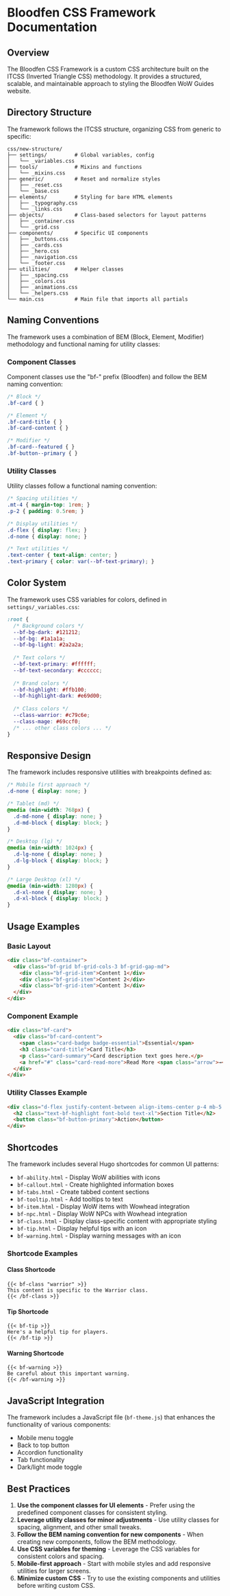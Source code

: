 # Bloodfen CSS Framework Documentation

## Overview

The Bloodfen CSS Framework is a custom CSS architecture built on the ITCSS (Inverted Triangle CSS) methodology. It provides a structured, scalable, and maintainable approach to styling the Bloodfen WoW Guides website.

## Directory Structure

The framework follows the ITCSS structure, organizing CSS from generic to specific:

```
css/new-structure/
├── settings/         # Global variables, config
│   └── _variables.css
├── tools/            # Mixins and functions
│   └── _mixins.css
├── generic/          # Reset and normalize styles
│   ├── _reset.css
│   └── _base.css
├── elements/         # Styling for bare HTML elements
│   ├── _typography.css
│   └── _links.css
├── objects/          # Class-based selectors for layout patterns
│   ├── _container.css
│   └── _grid.css
├── components/       # Specific UI components
│   ├── _buttons.css
│   ├── _cards.css
│   ├── _hero.css
│   ├── _navigation.css
│   └── _footer.css
├── utilities/        # Helper classes
│   ├── _spacing.css
│   ├── _colors.css
│   ├── _animations.css
│   └── _helpers.css
└── main.css          # Main file that imports all partials
```

## Naming Conventions

The framework uses a combination of BEM (Block, Element, Modifier) methodology and functional naming for utility classes:

### Component Classes

Component classes use the "bf-" prefix (Bloodfen) and follow the BEM naming convention:

```css
/* Block */
.bf-card { }

/* Element */
.bf-card-title { }
.bf-card-content { }

/* Modifier */
.bf-card--featured { }
.bf-button--primary { }
```

### Utility Classes

Utility classes follow a functional naming convention:

```css
/* Spacing utilities */
.mt-4 { margin-top: 1rem; }
.p-2 { padding: 0.5rem; }

/* Display utilities */
.d-flex { display: flex; }
.d-none { display: none; }

/* Text utilities */
.text-center { text-align: center; }
.text-primary { color: var(--bf-text-primary); }
```

## Color System

The framework uses CSS variables for colors, defined in `settings/_variables.css`:

```css
:root {
  /* Background colors */
  --bf-bg-dark: #121212;
  --bf-bg: #1a1a1a;
  --bf-bg-light: #2a2a2a;
  
  /* Text colors */
  --bf-text-primary: #ffffff;
  --bf-text-secondary: #cccccc;
  
  /* Brand colors */
  --bf-highlight: #ffb100;
  --bf-highlight-dark: #e69d00;
  
  /* Class colors */
  --class-warrior: #c79c6e;
  --class-mage: #69ccf0;
  /* ... other class colors ... */
}
```

## Responsive Design

The framework includes responsive utilities with breakpoints defined as:

```css
/* Mobile first approach */
.d-none { display: none; }

/* Tablet (md) */
@media (min-width: 768px) {
  .d-md-none { display: none; }
  .d-md-block { display: block; }
}

/* Desktop (lg) */
@media (min-width: 1024px) {
  .d-lg-none { display: none; }
  .d-lg-block { display: block; }
}

/* Large Desktop (xl) */
@media (min-width: 1280px) {
  .d-xl-none { display: none; }
  .d-xl-block { display: block; }
}
```

## Usage Examples

### Basic Layout

```html
<div class="bf-container">
  <div class="bf-grid bf-grid-cols-3 bf-grid-gap-md">
    <div class="bf-grid-item">Content 1</div>
    <div class="bf-grid-item">Content 2</div>
    <div class="bf-grid-item">Content 3</div>
  </div>
</div>
```

### Component Example

```html
<div class="bf-card">
  <div class="bf-card-content">
    <span class="card-badge badge-essential">Essential</span>
    <h3 class="card-title">Card Title</h3>
    <p class="card-summary">Card description text goes here.</p>
    <a href="#" class="card-read-more">Read More <span class="arrow">→</span></a>
  </div>
</div>
```

### Utility Classes Example

```html
<div class="d-flex justify-content-between align-items-center p-4 mb-5 bg-bf-bg-light rounded-lg">
  <h2 class="text-bf-highlight font-bold text-xl">Section Title</h2>
  <button class="bf-button-primary">Action</button>
</div>
```

## Shortcodes

The framework includes several Hugo shortcodes for common UI patterns:

- `bf-ability.html` - Display WoW abilities with icons
- `bf-callout.html` - Create highlighted information boxes
- `bf-tabs.html` - Create tabbed content sections
- `bf-tooltip.html` - Add tooltips to text
- `bf-item.html` - Display WoW items with Wowhead integration
- `bf-npc.html` - Display WoW NPCs with Wowhead integration
- `bf-class.html` - Display class-specific content with appropriate styling
- `bf-tip.html` - Display helpful tips with an icon
- `bf-warning.html` - Display warning messages with an icon

### Shortcode Examples

#### Class Shortcode

```
{{< bf-class "warrior" >}}
This content is specific to the Warrior class.
{{< /bf-class >}}
```

#### Tip Shortcode

```
{{< bf-tip >}}
Here's a helpful tip for players.
{{< /bf-tip >}}
```

#### Warning Shortcode

```
{{< bf-warning >}}
Be careful about this important warning.
{{< /bf-warning >}}
```

## JavaScript Integration

The framework includes a JavaScript file (`bf-theme.js`) that enhances the functionality of various components:

- Mobile menu toggle
- Back to top button
- Accordion functionality
- Tab functionality
- Dark/light mode toggle

## Best Practices

1. **Use the component classes for UI elements** - Prefer using the predefined component classes for consistent styling.
2. **Leverage utility classes for minor adjustments** - Use utility classes for spacing, alignment, and other small tweaks.
3. **Follow the BEM naming convention for new components** - When creating new components, follow the BEM methodology.
4. **Use CSS variables for theming** - Leverage the CSS variables for consistent colors and spacing.
5. **Mobile-first approach** - Start with mobile styles and add responsive utilities for larger screens.
6. **Minimize custom CSS** - Try to use the existing components and utilities before writing custom CSS. 